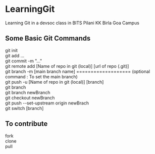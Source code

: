 # LearningGit
Learning Git in a devsoc class in BITS Pilani KK Birla Goa Campus

## Some Basic Git Commands

git init<br>
git add ...<br>
git commit -m "..."<br>
git remote add [Name of repo in git (local)] [url of repo (.git)]<br>
git branch -m [main branch name] =================== (optional command : To set the main branch)<br>
git push -u [Name of repo in git (local)]  [branch]<br>
git branch<br>
git branch newBranch<br>
git checkout newBranch<br>
git push --set-upstream origin newBrach<br>
git switch [branch]<br>

## To contribute
fork<br>
clone <br>
pull<br>

